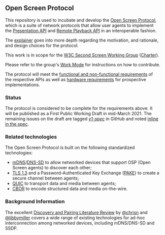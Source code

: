 ## Open Screen Protocol

This repository is used to incubate and develop the [Open Screen
Protocol](https://w3c.github.io/openscreenprotocol/), which is a suite of
network protocols that allow user agents to implement the [Presentation
API](https://w3c.github.io/presentation-api/) and [Remote Playback
API](https://w3c.github.io/remote-playback/) in an interoperable fashion.

The [explainer](explainer.md) goes into more depth regarding the motivation, and
rationale, and design choices for the protocol.

This work is in scope for the [W3C Second Screen Working
Group](https://www.w3.org/2014/secondscreen/)
([Charter](https://www.w3.org/2014/secondscreen/charter-2020.html)).

Please refer to the group's [Work
Mode](https://www.w3.org/wiki/Second_Screen/Work_Mode) for instructions on how
to contribute.

The protocol will meet the [functional and non-functional
requirements](requirements.md) of the respective APIs as well as [hardware
requirements](device_specs.md) for prospective implementations.

### Status

The protocol is considered to be complete for the requirements above.  It will
be published as a First Public Working Draft in mid-March 2021.  The remaining
issues on the draft are tagged
[_v1-spec_](https://github.com/w3c/openscreenprotocol/labels/v1-spec) in GitHub
and noted [inline in the
spec](https://w3c.github.io/openscreenprotocol/#issues-index).

### Related technologies

The Open Screen Protocol is built on the following standardized technologies:

- [mDNS](https://tools.ietf.org/html/rfc6762)/[DNS-SD](https://tools.ietf.org/html/rfc6763)
  to allow networked devices that support OSP (Open Screen agents) to discover
  each other;
- [TLS 1.3](https://tools.ietf.org/html/rfc8446) and a Password-Authenticated
  Key Exchange
  ([PAKE](https://datatracker.ietf.org/doc/draft-irtf-cfrg-spake2/)) to create a
  secure channel between agents;
- [QUIC](https://datatracker.ietf.org/doc/draft-ietf-quic-transport/) to
  transport data and media between agents;
- [CBOR](https://tools.ietf.org/html/rfc8949) to encode structured data and
  media on-the-wire.

### Background Information

The excellent [Discovery and Pairing Literature
Review](https://github.com/bbc/device-discovery-pairing/blob/master/document.md)
by [@chrisn](https://github.com/chrisn) and
[@libbymiller](https://github.com/libbymiller) covers a wide range of existing
technologies for ad-hoc interconnection among networked devices, including
mDNS/DNS-SD and SSDP.

